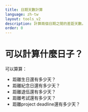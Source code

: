 ```yaml
---
title: 日期天數計算
language: zh-tw
layout: tools_v2
description: 計算兩個日期之間的差距天數。
order: 0
---
```


# 可以計算什麼日子？

可以算算：
* 距離生日還有多少天？
* 距離紀念日還有多少天？
* 距離退伍還有多少天？
* 距離考試還有多少天？
* 距離project deadline還有多少天？
